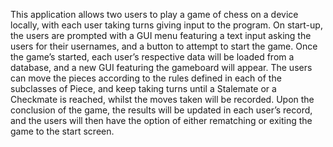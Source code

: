 This application allows two users to play a game of chess on a device locally, with each user taking turns giving input to the program.
On start-up, the users are prompted with a GUI menu featuring a text input asking the users for their usernames, and a button to attempt to start the game. Once the game’s started, each user’s respective data will be loaded from a database, and a new GUI featuring the gameboard will appear. The users can move the pieces according to the rules defined in each of the subclasses of Piece, and keep taking turns until a Stalemate or a Checkmate is reached, whilst the moves taken will be recorded. Upon the conclusion of the game, the results will be updated in each user’s record, and the users will then have the option of either rematching or exiting the game to the start screen.
